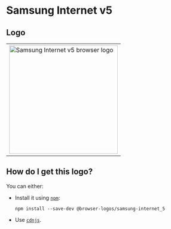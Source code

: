 # Samsung Internet v5

## Logo

<table>
    <tr height=300>
        <td>
            <a href="https://github.com/alrra/browser-logos/tree/14f74dd09b58f38803f42f2d0bc794d30114b934/src/archive/samsung-internet_5">
                <img width=290 src="https://raw.githubusercontent.com/alrra/browser-logos/14f74dd09b58f38803f42f2d0bc794d30114b934/src/archive/samsung-internet_5/samsung-internet_5.svg?sanitize=true" alt="Samsung Internet v5 browser logo">
            </a>
        </td>
    </tr>
</table>

## How do I get this logo?

You can either:

* Install it using [`npm`][npm]:

  `npm install --save-dev @browser-logos/samsung-internet_5`

* Use [`cdnjs`][cdnjs].

<!-- Link labels: -->

[cdnjs]: https://cdnjs.com/libraries/browser-logos
[npm]: https://www.npmjs.com/
